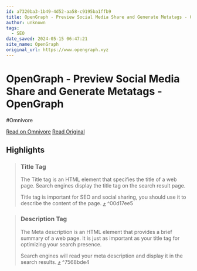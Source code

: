 ```yaml
---
id: a7320ba3-1b49-4d52-aa58-c9195ba1ffb9
title: OpenGraph - Preview Social Media Share and Generate Metatags - OpenGraph
author: unknown
tags:
  - SEO
date_saved: 2024-05-15 06:47:21
site_name: OpenGraph
original_url: https://www.opengraph.xyz
---
```


# OpenGraph - Preview Social Media Share and Generate Metatags - OpenGraph
#Omnivore

[Read on Omnivore](https://omnivore.app/me/https-www-opengraph-xyz-18f786e357f)
[Read Original](https://www.opengraph.xyz)

## Highlights

> ### **Title Tag**
> 
> The Title tag is an HTML element that specifies the title of a web page. Search engines display the title tag on the search result page.
> 
> Title tag is important for SEO and social sharing, you should use it to describe the content of the page. [⤴️](https://omnivore.app/me/https-www-opengraph-xyz-18f786e357f#00d17ee5-964f-45c3-86d7-7d459458a8ff)  ^00d17ee5

> ### **Description Tag**
> 
> The Meta description is an HTML element that provides a brief summary of a web page. It is just as important as your title tag for optimizing your search presence.
> 
> Search engines will read your meta description and display it in the search results. [⤴️](https://omnivore.app/me/https-www-opengraph-xyz-18f786e357f#7568bde4-d274-4c89-ab80-3e72670dc185)  ^7568bde4

